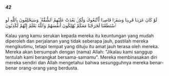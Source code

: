 ##### 42

<span class="ayah">لَوْ كَانَ عَرَضًۭا قَرِيبًۭا وَسَفَرًۭا قَاصِدًۭا لَّٱتَّبَعُوكَ وَلَٰكِنۢ بَعُدَتْ عَلَيْهِمُ ٱلشُّقَّةُ ۚ وَسَيَحْلِفُونَ بِٱللَّهِ لَوِ ٱسْتَطَعْنَا لَخَرَجْنَا مَعَكُمْ يُهْلِكُونَ أَنفُسَهُمْ وَٱللَّهُ يَعْلَمُ إِنَّهُمْ لَكَٰذِبُونَ</span>

<span class="ayah_translation">Kalau yang kamu serukan kepada mereka itu keuntungan yang mudah diperoleh dan perjalanan yang tidak seberapa jauh, pastilah mereka mengikutimu, tetapi tempat yang dituju itu amat jauh terasa oleh mereka. Mereka akan bersumpah dengan (nama) Allah: "Jikalau kami sanggup tentulah kami berangkat bersama-samamu". Mereka membinasakan diri mereka sendiri dan Allah mengetahui bahwa sesungguhnya mereka benar-benar orang-orang yang berdusta.</span>
